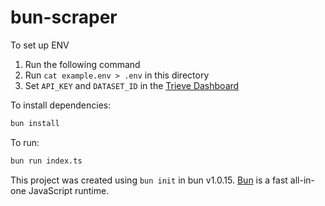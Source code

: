 # bun-scraper

To set up ENV

1. Run the following command
2. Run `cat example.env > .env` in this directory
3. Set `API_KEY` and `DATASET_ID` in the [Trieve Dashboard](https://dashboard.trieve.ai)

To install dependencies:

```bash
bun install
```

To run:

```bash
bun run index.ts
```

This project was created using `bun init` in bun v1.0.15. [Bun](https://bun.sh) is a fast all-in-one JavaScript runtime.
